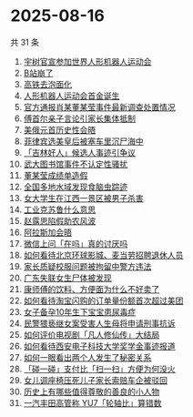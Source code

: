 # 2025-08-16

共 31 条

<!-- BEGIN -->
<!-- 最后更新时间 Sat Aug 16 2025 15:19:40 GMT+0800 (China Standard Time) -->

1. [宇树官宣参加世界人形机器人运动会](https://www.zhihu.com/search?q=%E5%AE%87%E6%A0%91%E5%AE%98%E5%AE%A3%E5%8F%82%E5%8A%A0%E4%B8%96%E7%95%8C%E4%BA%BA%E5%BD%A2%E6%9C%BA%E5%99%A8%E4%BA%BA%E8%BF%90%E5%8A%A8%E4%BC%9A)
1. [B站崩了](https://www.zhihu.com/search?q=B%E7%AB%99%E5%B4%A9%E4%BA%86)
1. [高铁去泡面化](https://www.zhihu.com/search?q=%E9%AB%98%E9%93%81%E5%8E%BB%E6%B3%A1%E9%9D%A2%E5%8C%96)
1. [人形机器人运动会首金诞生](https://www.zhihu.com/search?q=%E4%BA%BA%E5%BD%A2%E6%9C%BA%E5%99%A8%E4%BA%BA%E8%BF%90%E5%8A%A8%E4%BC%9A%E9%A6%96%E9%87%91%E8%AF%9E%E7%94%9F)
1. [官方通报肖某董某莹事件最新调查处置情况](https://www.zhihu.com/search?q=%E5%AE%98%E6%96%B9%E9%80%9A%E6%8A%A5%E8%82%96%E6%9F%90%E8%91%A3%E6%9F%90%E8%8E%B9%E4%BA%8B%E4%BB%B6%E6%9C%80%E6%96%B0%E8%B0%83%E6%9F%A5%E5%A4%84%E7%BD%AE%E6%83%85%E5%86%B5)
1. [傅首尔亲子言论引家长集体抵制](https://www.zhihu.com/search?q=%E5%82%85%E9%A6%96%E5%B0%94%E4%BA%B2%E5%AD%90%E8%A8%80%E8%AE%BA%E5%BC%95%E5%AE%B6%E9%95%BF%E9%9B%86%E4%BD%93%E6%8A%B5%E5%88%B6)
1. [美俄元首历史性会晤](https://www.zhihu.com/search?q=%E7%BE%8E%E4%BF%84%E5%85%83%E9%A6%96%E5%8E%86%E5%8F%B2%E6%80%A7%E4%BC%9A%E6%99%A4)
1. [菲律宾选美皇后被塞车里沉尸海中](https://www.zhihu.com/search?q=%E8%8F%B2%E5%BE%8B%E5%AE%BE%E9%80%89%E7%BE%8E%E7%9A%87%E5%90%8E%E8%A2%AB%E5%A1%9E%E8%BD%A6%E9%87%8C%E6%B2%89%E5%B0%B8%E6%B5%B7%E4%B8%AD)
1. [「吉林好人」候选人事迹引争议](https://www.zhihu.com/search?q=%E3%80%8C%E5%90%89%E6%9E%97%E5%A5%BD%E4%BA%BA%E3%80%8D%E5%80%99%E9%80%89%E4%BA%BA%E4%BA%8B%E8%BF%B9%E5%BC%95%E4%BA%89%E8%AE%AE)
1. [武大图书馆事件不认定性骚扰](https://www.zhihu.com/search?q=%E6%AD%A6%E5%A4%A7%E5%9B%BE%E4%B9%A6%E9%A6%86%E4%BA%8B%E4%BB%B6%E4%B8%8D%E8%AE%A4%E5%AE%9A%E6%80%A7%E9%AA%9A%E6%89%B0)
1. [董某莹成绩单造假](https://www.zhihu.com/search?q=%E8%91%A3%E6%9F%90%E8%8E%B9%E6%88%90%E7%BB%A9%E5%8D%95%E9%80%A0%E5%81%87)
1. [全国多地水域发现食脑虫踪迹](https://www.zhihu.com/search?q=%E5%85%A8%E5%9B%BD%E5%A4%9A%E5%9C%B0%E6%B0%B4%E5%9F%9F%E5%8F%91%E7%8E%B0%E9%A3%9F%E8%84%91%E8%99%AB%E8%B8%AA%E8%BF%B9)
1. [女大学生在江西一景区被男子杀害](https://www.zhihu.com/search?q=%E5%A5%B3%E5%A4%A7%E5%AD%A6%E7%94%9F%E5%9C%A8%E6%B1%9F%E8%A5%BF%E4%B8%80%E6%99%AF%E5%8C%BA%E8%A2%AB%E7%94%B7%E5%AD%90%E6%9D%80%E5%AE%B3)
1. [工业克苏鲁什么意思](https://www.zhihu.com/search?q=%E5%B7%A5%E4%B8%9A%E5%85%8B%E8%8B%8F%E9%B2%81%E4%BB%80%E4%B9%88%E6%84%8F%E6%80%9D)
1. [赵露思陷假助农风波](https://www.zhihu.com/search?q=%E8%B5%B5%E9%9C%B2%E6%80%9D%E9%99%B7%E5%81%87%E5%8A%A9%E5%86%9C%E9%A3%8E%E6%B3%A2)
1. [阿拉斯加会晤](https://www.zhihu.com/search?q=%E9%98%BF%E6%8B%89%E6%96%AF%E5%8A%A0%E4%BC%9A%E6%99%A4)
1. [微信上问「在吗」真的讨厌吗](https://www.zhihu.com/search?q=%E5%BE%AE%E4%BF%A1%E4%B8%8A%E9%97%AE%E3%80%8C%E5%9C%A8%E5%90%97%E3%80%8D%E7%9C%9F%E7%9A%84%E8%AE%A8%E5%8E%8C%E5%90%97)
1. [如何看待北京环球影城、麦当劳招聘退休人员](https://www.zhihu.com/search?q=%E5%A6%82%E4%BD%95%E7%9C%8B%E5%BE%85%E5%8C%97%E4%BA%AC%E7%8E%AF%E7%90%83%E5%BD%B1%E5%9F%8E%E3%80%81%E9%BA%A6%E5%BD%93%E5%8A%B3%E6%8B%9B%E8%81%98%E9%80%80%E4%BC%91%E4%BA%BA%E5%91%98)
1. [家长质疑校服问题被拘留中警方违法](https://www.zhihu.com/search?q=%E5%AE%B6%E9%95%BF%E8%B4%A8%E7%96%91%E6%A0%A1%E6%9C%8D%E9%97%AE%E9%A2%98%E8%A2%AB%E6%8B%98%E7%95%99%E4%B8%AD%E8%AD%A6%E6%96%B9%E8%BF%9D%E6%B3%95)
1. [广东失联女生尸体被发现](https://www.zhihu.com/search?q=%E5%B9%BF%E4%B8%9C%E5%A4%B1%E8%81%94%E5%A5%B3%E7%94%9F%E5%B0%B8%E4%BD%93%E8%A2%AB%E5%8F%91%E7%8E%B0)
1. [康师傅的饮料、方便面为什么不好卖了](https://www.zhihu.com/search?q=%E5%BA%B7%E5%B8%88%E5%82%85%E7%9A%84%E9%A5%AE%E6%96%99%E3%80%81%E6%96%B9%E4%BE%BF%E9%9D%A2%E4%B8%BA%E4%BB%80%E4%B9%88%E4%B8%8D%E5%A5%BD%E5%8D%96%E4%BA%86)
1. [如何看待淘宝闪购的订单量份额首次超过美团](https://www.zhihu.com/search?q=%E5%A6%82%E4%BD%95%E7%9C%8B%E5%BE%85%E6%B7%98%E5%AE%9D%E9%97%AA%E8%B4%AD%E7%9A%84%E8%AE%A2%E5%8D%95%E9%87%8F%E4%BB%BD%E9%A2%9D%E9%A6%96%E6%AC%A1%E8%B6%85%E8%BF%87%E7%BE%8E%E5%9B%A2)
1. [女子备孕10年生下宝宝患尿毒症](https://www.zhihu.com/search?q=%E5%A5%B3%E5%AD%90%E5%A4%87%E5%AD%9510%E5%B9%B4%E7%94%9F%E4%B8%8B%E5%AE%9D%E5%AE%9D%E6%82%A3%E5%B0%BF%E6%AF%92%E7%97%87)
1. [民警猥亵继女案受害人生母将申请刑事抗诉](https://www.zhihu.com/search?q=%E6%B0%91%E8%AD%A6%E7%8C%A5%E4%BA%B5%E7%BB%A7%E5%A5%B3%E6%A1%88%E5%8F%97%E5%AE%B3%E4%BA%BA%E7%94%9F%E6%AF%8D%E5%B0%86%E7%94%B3%E8%AF%B7%E5%88%91%E4%BA%8B%E6%8A%97%E8%AF%89)
1. [如何评价电视剧「凡人修仙传」大结局](https://www.zhihu.com/search?q=%E5%A6%82%E4%BD%95%E8%AF%84%E4%BB%B7%E7%94%B5%E8%A7%86%E5%89%A7%E3%80%8C%E5%87%A1%E4%BA%BA%E4%BF%AE%E4%BB%99%E4%BC%A0%E3%80%8D%E5%A4%A7%E7%BB%93%E5%B1%80)
1. [如何看待西安电子科技大学奖学金事迹报道](https://www.zhihu.com/search?q=%E5%A6%82%E4%BD%95%E7%9C%8B%E5%BE%85%E8%A5%BF%E5%AE%89%E7%94%B5%E5%AD%90%E7%A7%91%E6%8A%80%E5%A4%A7%E5%AD%A6%E5%A5%96%E5%AD%A6%E9%87%91%E4%BA%8B%E8%BF%B9%E6%8A%A5%E9%81%93)
1. [如何一眼看出两个人发生了秘密关系](https://www.zhihu.com/search?q=%E5%A6%82%E4%BD%95%E4%B8%80%E7%9C%BC%E7%9C%8B%E5%87%BA%E4%B8%A4%E4%B8%AA%E4%BA%BA%E5%8F%91%E7%94%9F%E4%BA%86%E7%A7%98%E5%AF%86%E5%85%B3%E7%B3%BB)
1. [「碰一碰」支付比「扫一扫」方便为何没火](https://www.zhihu.com/search?q=%E3%80%8C%E7%A2%B0%E4%B8%80%E7%A2%B0%E3%80%8D%E6%94%AF%E4%BB%98%E6%AF%94%E3%80%8C%E6%89%AB%E4%B8%80%E6%89%AB%E3%80%8D%E6%96%B9%E4%BE%BF%E4%B8%BA%E4%BD%95%E6%B2%A1%E7%81%AB)
1. [女儿调座椅压死儿子家长索赔车企被驳回](https://www.zhihu.com/search?q=%E5%A5%B3%E5%84%BF%E8%B0%83%E5%BA%A7%E6%A4%85%E5%8E%8B%E6%AD%BB%E5%84%BF%E5%AD%90%E5%AE%B6%E9%95%BF%E7%B4%A2%E8%B5%94%E8%BD%A6%E4%BC%81%E8%A2%AB%E9%A9%B3%E5%9B%9E)
1. [历史上有哪些值得尊敬的善良的小人物](https://www.zhihu.com/search?q=%E5%8E%86%E5%8F%B2%E4%B8%8A%E6%9C%89%E5%93%AA%E4%BA%9B%E5%80%BC%E5%BE%97%E5%B0%8A%E6%95%AC%E7%9A%84%E5%96%84%E8%89%AF%E7%9A%84%E5%B0%8F%E4%BA%BA%E7%89%A9)
1. [一汽丰田高管称 YU7「轮轴比」算错数](https://www.zhihu.com/search?q=%E4%B8%80%E6%B1%BD%E4%B8%B0%E7%94%B0%E9%AB%98%E7%AE%A1%E7%A7%B0%20YU7%E3%80%8C%E8%BD%AE%E8%BD%B4%E6%AF%94%E3%80%8D%E7%AE%97%E9%94%99%E6%95%B0)

<!-- END -->
